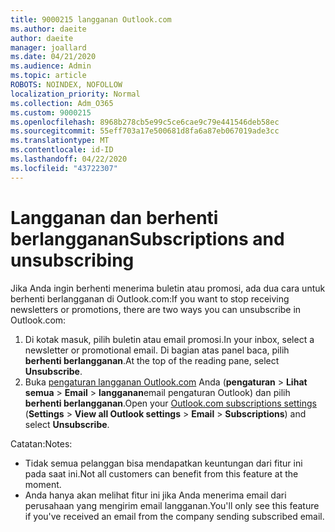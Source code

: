 ```yaml
---
title: 9000215 langganan Outlook.com
ms.author: daeite
author: daeite
manager: joallard
ms.date: 04/21/2020
ms.audience: Admin
ms.topic: article
ROBOTS: NOINDEX, NOFOLLOW
localization_priority: Normal
ms.collection: Adm_O365
ms.custom: 9000215
ms.openlocfilehash: 8968b278cb5e99c5ce6cae9c79e441546deb58ec
ms.sourcegitcommit: 55eff703a17e500681d8fa6a87eb067019ade3cc
ms.translationtype: MT
ms.contentlocale: id-ID
ms.lasthandoff: 04/22/2020
ms.locfileid: "43722307"
---
```

# <a name="subscriptions-and-unsubscribing"></a><span data-ttu-id="7ff74-102">Langganan dan berhenti berlangganan</span><span class="sxs-lookup"><span data-stu-id="7ff74-102">Subscriptions and unsubscribing</span></span>

<span data-ttu-id="7ff74-103">Jika Anda ingin berhenti menerima buletin atau promosi, ada dua cara untuk berhenti berlangganan di Outlook.com:</span><span class="sxs-lookup"><span data-stu-id="7ff74-103">If you want to stop receiving newsletters or promotions, there are two ways you can unsubscribe in Outlook.com:</span></span>

1. <span data-ttu-id="7ff74-104">Di kotak masuk, pilih buletin atau email promosi.</span><span class="sxs-lookup"><span data-stu-id="7ff74-104">In your inbox, select a newsletter or promotional email.</span></span> <span data-ttu-id="7ff74-105">Di bagian atas panel baca, pilih **berhenti berlangganan**.</span><span class="sxs-lookup"><span data-stu-id="7ff74-105">At the top of the reading pane, select **Unsubscribe**.</span></span>
2. <span data-ttu-id="7ff74-106">Buka [pengaturan langganan Outlook.com](https://outlook.live.com/mail/options/mail/brandsSubscriptions) Anda (**pengaturan** > **Lihat semua** > **Email** > **langganan**email pengaturan Outlook) dan pilih **berhenti berlangganan**.</span><span class="sxs-lookup"><span data-stu-id="7ff74-106">Open your [Outlook.com subscriptions settings](https://outlook.live.com/mail/options/mail/brandsSubscriptions) (**Settings** > **View all Outlook settings** > **Email** > **Subscriptions**) and select **Unsubscribe**.</span></span>

<span data-ttu-id="7ff74-107">Catatan:</span><span class="sxs-lookup"><span data-stu-id="7ff74-107">Notes:</span></span>

- <span data-ttu-id="7ff74-108">Tidak semua pelanggan bisa mendapatkan keuntungan dari fitur ini pada saat ini.</span><span class="sxs-lookup"><span data-stu-id="7ff74-108">Not all customers can benefit from this feature at the moment.</span></span>
- <span data-ttu-id="7ff74-109">Anda hanya akan melihat fitur ini jika Anda menerima email dari perusahaan yang mengirim email langganan.</span><span class="sxs-lookup"><span data-stu-id="7ff74-109">You'll only see this feature if you've received an email from the company sending subscribed email.</span></span>